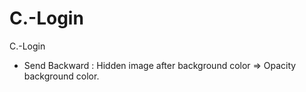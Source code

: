 # C.-Login
C.-Login
+ Send Backward : Hidden image after background color
=> Opacity background color.
<p align="center">
    <img src="" alt=""/>
</p>